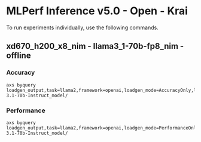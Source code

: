 
# MLPerf Inference v5.0 - Open - Krai

To run experiments individually, use the following commands.

## xd670_h200_x8_nim - llama3_1-70b-fp8_nim - offline

### Accuracy  

```
axs byquery loadgen_output,task=llama2,framework=openai,loadgen_mode=AccuracyOnly,loadgen_scenario=Offline,loadgen_dataset_size=24576,loadgen_buffer_size=24576,num_openai_workers=32,num_loadgen_workers=1,tp=1,pp=1,dp=8,num_gpus=8,quantization=fp8,max_num_seqs=700,max_seq_len_to_capture=1024,max_num_batched_tokens=8192,gpu_memory_utilization=0.95,loadgen_target_qps=85.253,openai_client_max_retries=0,openai_max_connections=800,openai_max_keepalive_connections=800,openai_retry_delay_ms=2000,model_path=/nas/users/e63605/work_collection/downloaded_Llama-3.1-70b-Instruct_model/
```

### Performance 

```
axs byquery loadgen_output,task=llama2,framework=openai,loadgen_mode=PerformanceOnly,loadgen_scenario=Offline,loadgen_dataset_size=24576,loadgen_buffer_size=24576,num_openai_workers=32,num_loadgen_workers=1,tp=1,pp=1,dp=8,num_gpus=8,quantization=fp8,max_num_seqs=700,max_seq_len_to_capture=1024,max_num_batched_tokens=8192,gpu_memory_utilization=0.95,loadgen_target_qps=85.253,openai_client_max_retries=0,openai_max_connections=800,openai_max_keepalive_connections=800,openai_retry_delay_ms=2000,model_path=/nas/users/e63605/work_collection/downloaded_Llama-3.1-70b-Instruct_model/
```

